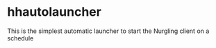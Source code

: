 # hhautolauncher

This is the simplest automatic launcher to start the Nurgling client on a schedule

